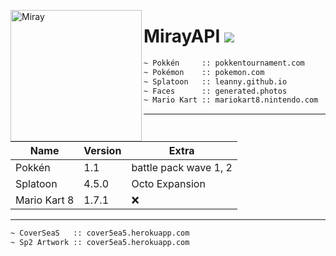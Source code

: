 <img width="210" height="210" align="left" alt="Miray" src="https://cdn.discordapp.com/attachments/619605360260546560/686241186435956736/DCFEA081-429F-4311-B17D-475235A2D334.jpg" data-canonical-src="https://cdn.discordapp.com/attachments/619605360260546560/686241186435956736/DCFEA081-429F-4311-B17D-475235A2D334.jpg" style="max-width:100%;"><h1>MirayAPI <img src="https://img.shields.io/github/repo-size/MirayXS/MirayAPI?color=9c84ef&label=Repository&logo=github&style=flat-square"></h1>
```bash 
~ Pokkén     :: pokkentournament.com
~ Pokémon    :: pokemon.com
~ Splatoon   :: leanny.github.io
~ Faces      :: generated.photos
~ Mario Kart :: mariokart8.nintendo.com
```
<hr>

| Name          | Version       | Extra                  |
| ------------- | ------------- | -----------------------
| Pokkén        | 1.1           | battle pack wave 1, 2  |        
| Splatoon      | 4.5.0         | Octo Expansion         |
| Mario Kart 8  | 1.7.1        | ❌                     | 

<hr>

```bash 
~ CoverSeaS   :: cover5ea5.herokuapp.com
~ Sp2 Artwork :: cover5ea5.herokuapp.com
```
